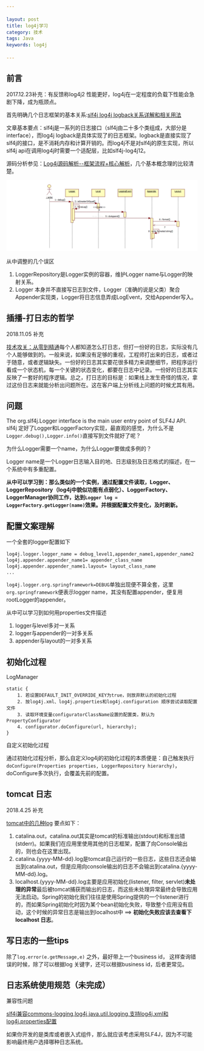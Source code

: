 ```yaml
---

layout: post
title: log4j学习
category: 技术
tags: Java
keywords: log4j 

---
```


## 前言

2017.12.23补充：有反馈称log4j2 性能更好，log4j在一定程度的负载下性能会急剧下降，成为瓶颈点。

首先明确几个日志框架的基本关系:[slf4j log4j logback关系详解和相关用法](http://www.cnblogs.com/Sinte-Beuve/p/5758971.html) 

文章基本要点：slf4j是一系列的日志接口（slf4j由二十多个类组成，大部分是interface），而log4j logback是具体实现了的日志框架。logback是直接实现了slf4j的接口，是不消耗内存和计算开销的。而log4j不是对slf4j的原生实现，所以slf4j api在调用log4j时需要一个适配层，比如slf4j-log4j12。

源码分析参见：[Log4j源码解析--框架流程+核心解析](http://blog.csdn.net/u011794238/article/details/50736331)，几个基本概念理的比较清楚。

![](/public/upload/java/log4j_1.jpeg)

从中调整的几个误区

1. LoggerRepository是Logger实例的容器，维护Logger name与Logger的映射关系。
2. Logger 本身并不直接写日志到文件，Logger（准确的说是父类）聚合Appender实现类，Logger将日志信息弄成LogEvent，交给Appender写入。

## 插播-打日志的哲学

2018.11.05 补充

[技术攻关：从零到精通](http://zhangtielei.com/posts/blog-zero-to-professional.html)每个人都知道怎么打日志，但打一份好的日志，实际没有几个人能够做到的。一般来说，如果没有足够的重视，工程师打出来的日志，或者过于随意，或者逻辑缺失。一份好的日志其实要花很多精力来调整细节，把程序运行看成一个状态机，每一个关键的状态变化，都要在日志中记录。一份好的日志其实反映了一套好的程序逻辑。总之，打日志的目标是：如果线上发生奇怪的情况，拿过这份日志来就能分析出问题所在。这在客户端上分析线上问题的时候尤其有用。

## 问题

The org.slf4j.Logger interface is the main user entry point of SLF4J API. slf4j 定好了Logger和LoggerFactory实现，最直观的感觉，为什么不是`Logger.debug(),Logger.info()`直接写到文件就好了呢？

为什么Logger需要一个name，为什么Logger要做成多例的？

Logger name是一个Logger日志输入目的地、日志级别及日志格式的描述，在一个系统中有多重配置。

**从中可以学习到：那么类似的一个实例，通过配置文件读取，Logger、LoggerRepository（log4j中貌似功能有点弱化）、LoggerFactory、LoggerManager协同工作，达到`Logger log = LoggerFactory.getLogger(name)`效果。并根据配置文件变化，及时刷新。**

## 配置文案理解

一个全套的logger配置如下

	log4j.logger.logger_name = debug_level1,appender_name1,appender_name2
	log4j.appender.appender_name1= appender_class_name
	log4j.appender.appender_name1.layout= layout_class_name
	...

`log4j.logger.org.springframework=DEBUG`单独出现便不算全套，这里`org.springframework`便表示logger name，其没有配置appender，便复用rootLogger的appender。

从中可以学习到如何用properties文件描述

1. logger与level多对一关系
2. logger与appender的一对多关系
3. appender与layout的一对多关系

## 初始化过程

LogManager

	static {
		1. 若设置DEFAULT_INIT_OVERRIDE_KEY为true，则放弃默认的初始化过程
		2. 按log4j.xml、log4j.properties和log4j.configuration 顺序尝试读取配置文件
		3. 读取环境变量configuratorClassName设置的配置类，默认为PropertyConfigurator
		4. configurator.doConfigure(url, hierarchy);
	}
	
自定义初始化过程

通过初始化过程分析，那么自定义log4j的初始化过程的本质便是：自己触发执行`doConfigure(Properties properties, LoggerRepository hierarchy)`，doConfigure多次执行，会覆盖先前的配置。

## tomcat 日志

2018.4.25 补充

[tomcat中的几种log](http://www.10tiao.com/html/240/201705/2649257445/1.html) 要点如下：

1. catalina.out，catalina.out其实是tomcat的标准输出(stdout)和标准出错(stderr)。如果我们在应用里使用其他的日志框架，配置了向Console输出的，则也会在这里出现。
2. catalina.{yyyy-MM-dd}.log是tomcat自己运行的一些日志，这些日志还会输出到catalina.out，但是应用向console输出的日志不会输出到catalina.{yyyy-MM-dd}.log。
3. localhost.{yyyy-MM-dd}.log主要是应用初始化(listener, filter, servlet)**未处理的异常**最后被tomcat捕获而输出的日志，而这些未处理异常最终会导致应用无法启动。Spring的初始化我们往往是使用Spring提供的一个listener进行的，而如果Spring初始化时因为某个bean初始化失败，导致整个应用没有启动，这个时候的异常日志是输出到localhost中 ==> **初始化失败应该去查看下 localhost 日志**。



## 写日志的一些tips

除了`log.error(e.getMessage,e)` 之外，最好带上一个business id， 这样查询错误的时候，除了可以根据log 关键字，还可以根据business id，后者更常见。

## 日志系统使用规范（未完成）

兼容性问题

[slf4j兼容commons-logging,log4j,java.util.logging,支持log4j.xml和log4j.properties配置](http://blog.csdn.net/wayfoon322/article/details/4312012)

如果你开发的是类库或者嵌入式组件，那么就应该考虑采用SLF4J，因为不可能影响最终用户选择哪种日志系统。